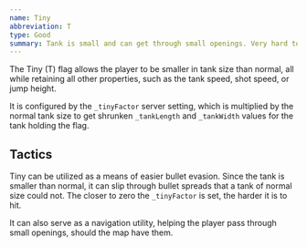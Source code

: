 ```yaml
---
name: Tiny
abbreviation: T
type: Good
summary: Tank is small and can get through small openings. Very hard to hit.
---
```


The Tiny (T) flag allows the player to be smaller in tank size than normal, all while retaining all other properties, such as the tank speed, shot speed, or jump height.

It is configured by the `_tinyFactor` server setting, which is multiplied by the normal tank size to get shrunken `_tankLength` and `_tankWidth` values for the tank holding the flag.

## Tactics

Tiny can be utilized as a means of easier bullet evasion. Since the tank is smaller than normal, it can slip through bullet spreads that a tank of normal size could not. The closer to zero the `_tinyFactor` is set, the harder it is to hit.

It can also serve as a navigation utility, helping the player pass through small openings, should the map have them.
